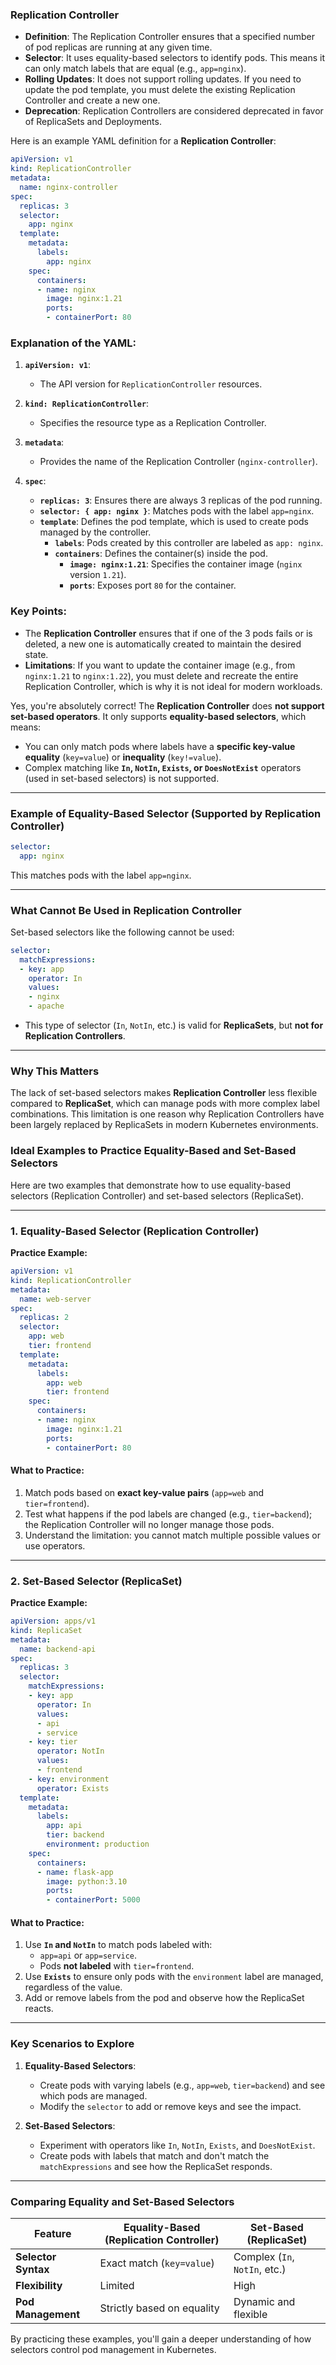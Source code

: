 ### Replication Controller
- **Definition**: The Replication Controller ensures that a specified number of pod replicas are running at any given time.
- **Selector**: It uses equality-based selectors to identify pods. This means it can only match labels that are equal (e.g., `app=nginx`).
- **Rolling Updates**: It does not support rolling updates. If you need to update the pod template, you must delete the existing Replication Controller and create a new one.
- **Deprecation**: Replication Controllers are considered deprecated in favor of ReplicaSets and Deployments.

Here is an example YAML definition for a **Replication Controller**:

```yaml
apiVersion: v1
kind: ReplicationController
metadata:
  name: nginx-controller
spec:
  replicas: 3
  selector:
    app: nginx
  template:
    metadata:
      labels:
        app: nginx
    spec:
      containers:
      - name: nginx
        image: nginx:1.21
        ports:
        - containerPort: 80
```

### Explanation of the YAML:
1. **`apiVersion: v1`**:
   - The API version for `ReplicationController` resources.
   
2. **`kind: ReplicationController`**:
   - Specifies the resource type as a Replication Controller.
   
3. **`metadata`**:
   - Provides the name of the Replication Controller (`nginx-controller`).

4. **`spec`**:
   - **`replicas: 3`**: Ensures there are always 3 replicas of the pod running.
   - **`selector: { app: nginx }`**: Matches pods with the label `app=nginx`.
   - **`template`**: Defines the pod template, which is used to create pods managed by the controller.
     - **`labels`**: Pods created by this controller are labeled as `app: nginx`.
     - **`containers`**: Defines the container(s) inside the pod.
       - **`image: nginx:1.21`**: Specifies the container image (`nginx` version `1.21`).
       - **`ports`**: Exposes port `80` for the container.

### Key Points:
- The **Replication Controller** ensures that if one of the 3 pods fails or is deleted, a new one is automatically created to maintain the desired state.
- **Limitations**: If you want to update the container image (e.g., from `nginx:1.21` to `nginx:1.22`), you must delete and recreate the entire Replication Controller, which is why it is not ideal for modern workloads.

Yes, you're absolutely correct! The **Replication Controller** does **not support set-based operators**. It only supports **equality-based selectors**, which means:

- You can only match pods where labels have a **specific key-value equality** (`key=value`) or **inequality** (`key!=value`).
- Complex matching like **`In`, `NotIn`, `Exists`, or `DoesNotExist`** operators (used in set-based selectors) is not supported.

---

### Example of Equality-Based Selector (Supported by Replication Controller)

```yaml
selector:
  app: nginx
```

This matches pods with the label `app=nginx`.

---

### What Cannot Be Used in Replication Controller

Set-based selectors like the following cannot be used:
```yaml
selector:
  matchExpressions:
  - key: app
    operator: In
    values:
    - nginx
    - apache
```

- This type of selector (`In`, `NotIn`, etc.) is valid for **ReplicaSets**, but **not for Replication Controllers**.

---

### Why This Matters
The lack of set-based selectors makes **Replication Controller** less flexible compared to **ReplicaSet**, which can manage pods with more complex label combinations. This limitation is one reason why Replication Controllers have been largely replaced by ReplicaSets in modern Kubernetes environments.


### Ideal Examples to Practice Equality-Based and Set-Based Selectors

Here are two examples that demonstrate how to use equality-based selectors (Replication Controller) and set-based selectors (ReplicaSet).

---

### **1. Equality-Based Selector (Replication Controller)**

**Practice Example:**

```yaml
apiVersion: v1
kind: ReplicationController
metadata:
  name: web-server
spec:
  replicas: 2
  selector:
    app: web
    tier: frontend
  template:
    metadata:
      labels:
        app: web
        tier: frontend
    spec:
      containers:
      - name: nginx
        image: nginx:1.21
        ports:
        - containerPort: 80
```

#### What to Practice:
1. Match pods based on **exact key-value pairs** (`app=web` and `tier=frontend`).
2. Test what happens if the pod labels are changed (e.g., `tier=backend`); the Replication Controller will no longer manage those pods.
3. Understand the limitation: you cannot match multiple possible values or use operators.

---

### **2. Set-Based Selector (ReplicaSet)**

**Practice Example:**

```yaml
apiVersion: apps/v1
kind: ReplicaSet
metadata:
  name: backend-api
spec:
  replicas: 3
  selector:
    matchExpressions:
    - key: app
      operator: In
      values:
      - api
      - service
    - key: tier
      operator: NotIn
      values:
      - frontend
    - key: environment
      operator: Exists
  template:
    metadata:
      labels:
        app: api
        tier: backend
        environment: production
    spec:
      containers:
      - name: flask-app
        image: python:3.10
        ports:
        - containerPort: 5000
```

#### What to Practice:
1. Use **`In` and `NotIn`** to match pods labeled with:
   - `app=api` or `app=service`.
   - Pods **not labeled** with `tier=frontend`.
2. Use **`Exists`** to ensure only pods with the `environment` label are managed, regardless of the value.
3. Add or remove labels from the pod and observe how the ReplicaSet reacts.

---

### **Key Scenarios to Explore**
1. **Equality-Based Selectors**:
   - Create pods with varying labels (e.g., `app=web`, `tier=backend`) and see which pods are managed.
   - Modify the `selector` to add or remove keys and see the impact.

2. **Set-Based Selectors**:
   - Experiment with operators like `In`, `NotIn`, `Exists`, and `DoesNotExist`.
   - Create pods with labels that match and don't match the `matchExpressions` and see how the ReplicaSet responds.

---

### Comparing Equality and Set-Based Selectors

| Feature                   | Equality-Based (Replication Controller) | Set-Based (ReplicaSet)       |
|---------------------------|------------------------------------------|------------------------------|
| **Selector Syntax**       | Exact match (`key=value`)               | Complex (`In`, `NotIn`, etc.)|
| **Flexibility**           | Limited                                 | High                        |
| **Pod Management**        | Strictly based on equality              | Dynamic and flexible         |

By practicing these examples, you'll gain a deeper understanding of how selectors control pod management in Kubernetes.
